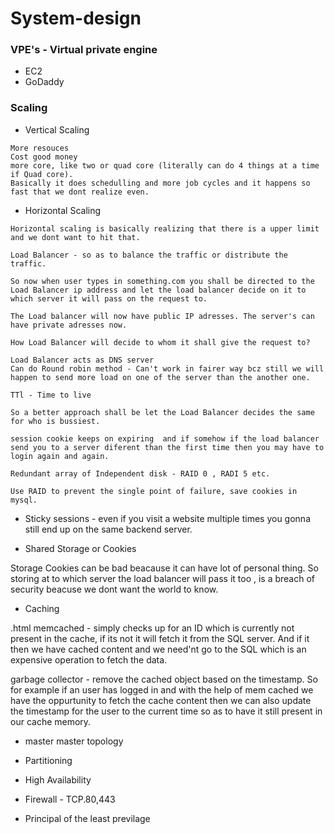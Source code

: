 # System-design


### VPE's - Virtual private engine

- EC2
- GoDaddy

### Scaling 

- Vertical Scaling 

````
More resouces
Cost good money
more core, like two or quad core (literally can do 4 things at a time if Quad core).
Basically it does schedulling and more job cycles and it happens so fast that we dont realize even.
````

- Horizontal Scaling

````
Horizontal scaling is basically realizing that there is a upper limit and we dont want to hit that.

Load Balancer - so as to balance the traffic or distribute the traffic.

So now when user types in something.com you shall be directed to the Load Balancer ip address and let the load balancer decide on it to which server it will pass on the request to.

The Load balancer will now have public IP adresses. The server's can have private adresses now.

How Load Balancer will decide to whom it shall give the request to?

Load Balancer acts as DNS server
Can do Round robin method - Can't work in fairer way bcz still we will happen to send more load on one of the server than the another one.

TTl - Time to live

So a better approach shall be let the Load Balancer decides the same for who is bussiest.

session cookie keeps on expiring  and if somehow if the load balancer send you to a server diferent than the first time then you may have to login again and again.

Redundant array of Independent disk - RAID 0 , RADI 5 etc.

Use RAID to prevent the single point of failure, save cookies in mysql.
````

- Sticky sessions - even if you visit a website multiple times you gonna still end up on the same backend server.

- Shared Storage or Cookies 

Storage Cookies can be bad beacause it can have lot of personal thing. So storing at to which server the load balancer will pass it too , is a breach of security beacuse we dont want the world to know.

- Caching

.html
memcached - simply checks up for an ID which is currently not present in the cache, if its not it will fetch it from the SQL server. And if it then we have cached content and we need'nt go to the SQL which is an expensive operation to fetch the data.

garbage collector - remove the cached object based on the timestamp. So for example if an user has logged in and with the help of mem cached we have the oppurtunity to fetch the cache content then we can also update the timestamp for the user to the current time so as to have it still present in our cache memory.

- master master topology

- Partitioning

- High Availability

- Firewall - TCP.80,443

- Principal of the least previlage












